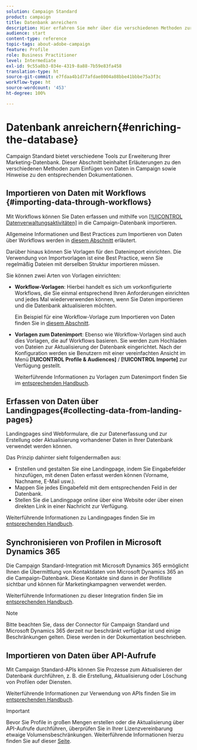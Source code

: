 ```yaml
---
solution: Campaign Standard
product: campaign
title: Datenbank anreichern
description: Hier erfahren Sie mehr über die verschiedenen Methoden zur Anreicherung der Datenbank.
audience: start
content-type: reference
topic-tags: about-adobe-campaign
feature: Profile
role: Business Practitioner
level: Intermediate
exl-id: 9c55a8b3-034e-4319-8a88-7b59e83fa458
translation-type: ht
source-git-commit: e7fdaa4b1d77afdae8004a88bbe41bbbe75a3f3c
workflow-type: ht
source-wordcount: '453'
ht-degree: 100%

---
```


# Datenbank anreichern{#enriching-the-database}

Campaign Standard bietet verschiedene Tools zur Erweiterung Ihrer Marketing-Datenbank. Dieser Abschnitt beinhaltet Erläuterungen zu den verschiedenen Methoden zum Einfügen von Daten in Campaign sowie Hinweise zu den entsprechenden Dokumentationen.

## Importieren von Daten mit Workflows {#importing-data-through-workflows}

Mit Workflows können Sie Daten erfassen und mithilfe von [[!UICONTROL Datenverwaltungsaktivitäten]](../../automating/using/about-data-management-activities.md) in die Campaign-Datenbank importieren.

Allgemeine Informationen und Best Practices zum Importieren von Daten über Workflows werden in [diesem Abschnitt](../../automating/using/about-data-import-and-export.md) erläutert.

Darüber hinaus können Sie Vorlagen für den Datenimport einrichten. Die Verwendung von Importvorlagen ist eine Best Practice, wenn Sie regelmäßig Dateien mit derselben Struktur importieren müssen.

Sie können zwei Arten von Vorlagen einrichten:

* **Workflow-Vorlagen**: Hierbei handelt es sich um vorkonfigurierte Workflows, die Sie einmal entsprechend Ihren Anforderungen einrichten und jedes Mal wiederverwenden können, wenn Sie Daten importieren und die Datenbank aktualisieren möchten.

   Ein Beispiel für eine Workflow-Vorlage zum Importieren von Daten finden Sie in [diesem Abschnitt](../../automating/using/creating-import-workflow-templates.md).

* **Vorlagen zum Datenimport**: Ebenso wie Workflow-Vorlagen sind auch dies Vorlagen, die auf Workflows basieren. Sie werden zum Hochladen von Dateien zur Aktualisierung der Datenbank eingerichtet. Nach der Konfiguration werden sie Benutzern mit einer vereinfachten Ansicht im Menü **[!UICONTROL Profile &amp; Audiences]** / **[!UICONTROL Importe]** zur Verfügung gestellt.

   Weiterführende Informationen zu Vorlagen zum Datenimport finden Sie im [entsprechenden Handbuch](../../automating/using/importing-data-with-import-templates.md).

## Erfassen von Daten über Landingpages{#collecting-data-from-landing-pages}

Landingpages sind Webformulare, die zur Datenerfassung und zur Erstellung oder Aktualisierung vorhandener Daten in Ihrer Datenbank verwendet werden können.

Das Prinzip dahinter sieht folgendermaßen aus:

* Erstellen und gestalten Sie eine Landingpage, indem Sie Eingabefelder hinzufügen, mit denen Daten erfasst werden können (Vorname, Nachname, E-Mail usw.).
* Mappen Sie jedes Eingabefeld mit dem entsprechenden Feld in der Datenbank.
* Stellen Sie die Landingpage online über eine Website oder über einen direkten Link in einer Nachricht zur Verfügung.

Weiterführende Informationen zu Landingpages finden Sie im [entsprechenden Handbuch](../../channels/using/getting-started-with-landing-pages.md).

## Synchronisieren von Profilen in Microsoft Dynamics 365

Die Campaign Standard-Integration mit Microsoft Dynamics 365 ermöglicht Ihnen die Übermittlung von Kontaktdaten von Microsoft Dynamics 365 an die Campaign-Datenbank.
Diese Kontakte sind dann in der Profilliste sichtbar und können für Marketingkampagnen verwendet werden.

Weiterführende Informationen zu dieser Integration finden Sie im [entsprechenden Handbuch](../../integrating/using/d365-acs-get-started.md).

>[!NOTE]
>
>Bitte beachten Sie, dass der Connector für Campaign Standard und Microsoft Dynamics 365 derzeit nur beschränkt verfügbar ist und einige Beschränkungen gelten. Diese werden in der Dokumentation beschrieben.

## Importieren von Daten über API-Aufrufe

Mit Campaign Standard-APIs können Sie Prozesse zum Aktualisieren der Datenbank durchführen, z. B. die Erstellung, Aktualisierung oder Löschung von Profilen oder Diensten.

Weiterführende Informationen zur Verwendung von APIs finden Sie im [entsprechenden Handbuch](../../api/using/get-started-apis.md).

>[!IMPORTANT]
>
>Bevor Sie Profile in großen Mengen erstellen oder die Aktualisierung über API-Aufrufe durchführen, überprüfen Sie in Ihrer Lizenzvereinbarung etwaige Volumensbeschränkungen. Weiterführende Informationen hierzu finden Sie auf dieser [Seite](https://helpx.adobe.com/de/legal/product-descriptions/campaign-standard.html#ITInfrastructureResourcesbyActiveProfilesTiers).
